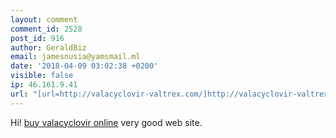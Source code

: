 ```yaml
---
layout: comment
comment_id: 2528
post_id: 916
author: GeraldBiz
email: jamesnusia@yamsmail.ml
date: '2018-04-09 03:02:38 +0200'
visible: false
ip: 46.161.9.41
url: "[url=http://valacyclovir-valtrex.com/]http://valacyclovir-valtrex.com[/url]"
---
```

Hi! <a href=http://valacyclovir-valtrex.com/#buy-valacyclovir-pills>buy valacyclovir online</a> very good web site.
